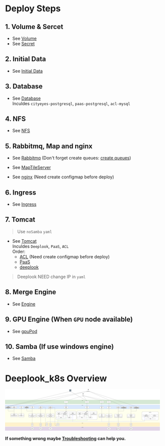 # Deploy Steps

## 1. Volume & Sercet
- See [Volume](./Volume/README.md)
- See [Secret](./Secret/README.md)

## 2. Initial Data

- See [Initial Data](./InitialData/README.md)

## 3. Database
- See [Database](./Database/README.md) \
Inculdes `cityeyes-postgresql`, `paas-postgresql`, `acl-mysql`

## 4. NFS

- See [NFS](./NFS/README.md)

## 5. Rabbitmq, Map and nginx
- See [Rabbitmq](./rabbitmq/README.md)
  (Don't forget create queues: [create queues](./rabbitmq/README.md#using-script-create-queues))

- See [MapTileServer](./MapTileServer/README.md)

- See [nginx](./nginx/README.md) (Need create configmap before deploy)

## 6. Ingress

- See [Ingress](./Ingress/README.md)

## 7. Tomcat

> Use `noSamba` `yaml`

- See [Tomcat](./Tomcat/README.md) \
Inculdes `Deeplook`, `PaaS`, `ACL` \
Order:
  - [ACL](./Tomcat/README.md#deploy-tomcat-for-acl) (Need create configmap before deploy)
  - [PaaS](./Tomcat/README.md#deploy-paas)
  - [deeplook](./Tomcat/README.md#deploy-deeplook)
> Deeplook NEED change IP in `yaml` 

## 8. Merge Engine

- See [Engine](./Engine/README.md)

## 9. GPU Engine (When `GPU` node available)

- See [gpuPod](./gpuPod/README.md)

## 10. Samba (If use windows engine)

- See [Samba](./Samba/README.md)

# Deeplook_k8s Overview

![alt text](/Images/Overview/Deeplook_k8s_overview.png "Deeplook_k8s_overview")

**If something wrong maybe [Troubleshooting](../Install/Troubleshooting.md) can help you.**
